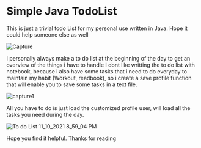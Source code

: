 # Simple Java TodoList
This is just a trivial todo List for my personal use written in Java. Hope it could help someone else as well

![Capture](https://user-images.githubusercontent.com/75805648/141183693-8d047a9f-8ca4-4795-bbdb-7a40b4e88391.PNG)


I personally always make a to do list at the beginning of the day to get an overview of the things i have to handle
I dont like writting the to do list with notebook, because i also have some tasks that i need to do everyday to maintain my habit (Workout, readbook), so i create a save profile function that will enable you to save some tasks in a text file.

![capture1](https://user-images.githubusercontent.com/75805648/141184807-7ec123dc-2e9a-4523-b8c6-03815344b707.PNG)


All you have to do is just load the customized profile user, will load all the tasks you need during the day.

![To do List 11_10_2021 8_59_04 PM](https://user-images.githubusercontent.com/75805648/141184922-f8ab9809-b082-44f8-984a-c75d45b39415.png)


Hope you find it helpful. Thanks for reading
